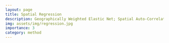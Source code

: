 ```yaml
---
layout: page
title: Spatial Regression
description: Geographically Weighted Elastic Net; Spatial Auto-Correlation; Spatial Cross-Correlation; Local Regression; Spatial Non-Stationarity
img: assets/img/regression.jpg
importance: 3
category: method
---
```

